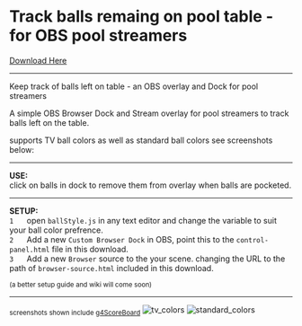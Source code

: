 # Track balls remaing on pool table -  for OBS pool streamers

[Download Here](https://github.com/ngholson/g4BallMinder/archive/refs/heads/main.zip)<hr>


Keep track of balls left on table - an OBS overlay and Dock for pool streamers

A simple OBS Browser Dock and Stream overlay for pool streamers to track balls left on the table. 

supports TV ball colors as well as standard ball colors see screenshots below:
<hr>
<b>USE:</b><br> 
click on balls in dock to remove them from overlay when balls are pocketed. <br><hr>

<b>SETUP:</b><br>
`1` &nbsp;&nbsp;&nbsp;&nbsp;&nbsp;open `ballStyle.js` in any text editor and change the variable to suit your ball color prefrence.<br>
`2` &nbsp;&nbsp;&nbsp;&nbsp;&nbsp;Add a new `Custom Browser Dock` in OBS, point this to the `control-panel.html` file in this download.<br>
`3` &nbsp;&nbsp;&nbsp;&nbsp;&nbsp;Add a new `Browser` source to the your scene. changing the URL to the path of `browser-source.html` included in this download.<br>


<sub>(a better setup guide and wiki will come soon)</sub><hr>

<sub>screenshots shown include [g4ScoreBoard](https://github.com/ngholson/g4ScoreBoard/)</sub>
![tv_colors](https://user-images.githubusercontent.com/46265156/197374246-0dd21d4b-1e43-45ab-b072-eb2b39118786.png)
![standard_colors](https://user-images.githubusercontent.com/46265156/197374250-fe7ff9ff-2f82-4b46-97ca-8c2d65a70bac.png)
